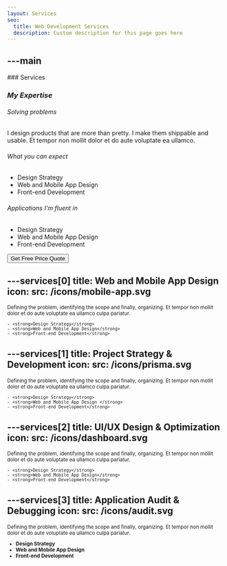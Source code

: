 ```yaml
---
layout: Services
seo:
  title: Web Development Services
  description: Custom description for this page goes here
---
```




---main
---

<PageTitle>
  ### Services

  ### _My Expertise_
</PageTitle>

###### Solving problems

I design products that are more than pretty. I make them shippable and usable.
Et tempor non mollit dolor et do aute voluptate ea ullamco.

###### What you can expect

- Design Strategy
- Web and Mobile App Design
- Front-end Development

###### Applications I'm fluent in

- Design Strategy
- Web and Mobile App Design
- Front-end Development

<Sep size="12" />

<Button href="/contact" variant="white" size="sm">
  Get Free Price Quote
</Button>



---services[0]
title: Web and Mobile App Design
icon:
  src: /icons/mobile-app.svg
---

<small>
  Defining the problem, identifying the scope and finally, organizing. Et tempor non mollit dolor et
  do aute voluptate ea ullamco culpa pariatur.

    - <strong>Design Strategy</strong>
    - <strong>Web and Mobile App Design</strong>
    - <strong>Front-end Development</strong>

</small>



---services[1]
title: Project Strategy & Development
icon:
  src: /icons/prisma.svg
---

<small>
  Defining the problem, identifying the scope and finally, organizing. Et tempor non mollit dolor et
  do aute voluptate ea ullamco culpa pariatur.

    - <strong>Design Strategy</strong>
    - <strong>Web and Mobile App Design </strong>
    - <strong>Front-end Development</strong>

</small>



---services[2]
title: UI/UX Design & Optimization
icon:
  src: /icons/dashboard.svg
---

<small>
  Defining the problem, identifying the scope and finally, organizing. Et tempor non mollit dolor et
  do aute voluptate ea ullamco culpa pariatur.

    - <strong>Design Strategy</strong>
    - <strong>Web and Mobile App Design</strong>
    - <strong>Front-end Development</strong>
</small>



---services[3]
title: Application Audit & Debugging
icon:
  src: /icons/audit.svg
---

<small>
  Defining the problem, identifying the scope and finally, organizing. Et tempor non mollit dolor et
  do aute voluptate ea ullamco culpa pariatur.

  - <strong>Design Strategy </strong>
  - <strong>Web and Mobile App Design </strong>
  - <strong>Front-end Development</strong>
</small>
